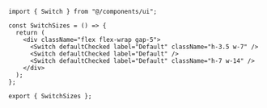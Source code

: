 ﻿```tsx
import { Switch } from "@/components/ui";

const SwitchSizes = () => {
  return (
    <div className="flex flex-wrap gap-5">
      <Switch defaultChecked label="Default" className="h-3.5 w-7" />
      <Switch defaultChecked label="Default" />
      <Switch defaultChecked label="Default" className="h-7 w-14" />
    </div>
  );
};

export { SwitchSizes };

```
